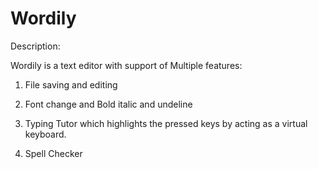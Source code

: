 # Wordily

Description: 

Wordily is a  text editor with support of Multiple features:

1. File saving and editing

2. Font change and Bold italic and undeline

3. Typing Tutor which highlights the pressed keys by acting as a virtual keyboard.

4. Spell Checker

